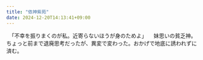 ```yaml
---
title: "依神紫苑"
date: 2024-12-20T14:13:41+09:00
---
```

　「不幸を振りまくのが私。近寄らないほうが身のためよ」
　妹思いの貧乏神。ちょっと前まで退廃思考だったが、異変で変わった。おかげで地底に誘われずに済む。
